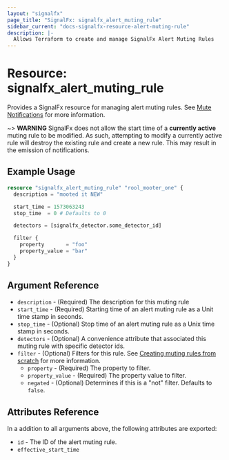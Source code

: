 ```yaml
---
layout: "signalfx"
page_title: "SignalFx: signalfx_alert_muting_rule"
sidebar_current: "docs-signalfx-resource-alert-muting-rule"
description: |-
  Allows Terraform to create and manage SignalFx Alert Muting Rules
---
```


# Resource: signalfx_alert_muting_rule

Provides a SignalFx resource for managing alert muting rules. See [Mute Notifications](https://docs.signalfx.com/en/latest/detect-alert/mute-notifications.html) for more information.

~> **WARNING** SignalFx does not allow the start time of a **currently active** muting rule to be modified. As such, attempting to modify a currently active rule will destroy the existing rule and create a new rule. This may result in the emission of notifications.

## Example Usage

```tf
resource "signalfx_alert_muting_rule" "rool_mooter_one" {
  description = "mooted it NEW"

  start_time = 1573063243
  stop_time  = 0 # Defaults to 0

  detectors = [signalfx_detector.some_detector_id]

  filter {
    property       = "foo"
    property_value = "bar"
  }
}
```

## Argument Reference

* `description` - (Required) The description for this muting rule
* `start_time` - (Required) Starting time of an alert muting rule as a Unit time stamp in seconds.
* `stop_time` - (Optional) Stop time of an alert muting rule as a Unix time stamp in seconds.
* `detectors` - (Optional) A convenience attribute that associated this muting rule with specific detector ids.
* `filter` - (Optional) Filters for this rule. See [Creating muting rules from scratch](https://docs.signalfx.com/en/latest/detect-alert/mute-notifications.html#rule-from-scratch) for more information.
  * `property` - (Required) The property to filter.
  * `property_value` - (Required) The property value to filter.
  * `negated` - (Optional) Determines if this is a "not" filter. Defaults to `false`.

## Attributes Reference

In a addition to all arguments above, the following attributes are exported:

* `id` - The ID of the alert muting rule.
* `effective_start_time`
